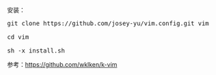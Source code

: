 安装：
<pre>
git clone https://github.com/josey-yu/vim.config.git vim

cd vim

sh -x install.sh
</pre>

参考：https://github.com/wklken/k-vim
